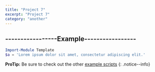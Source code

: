 ```yaml
---
title: "Project 7"
excerpt: "Project 7"
category: "another"
---
```


## -----------------Example-----------------

```powershell
Import-Module Template 
$a = 'Lorem ipsum dolor sit amet, consectetur adipiscing elit.' 
```

**ProTip:** Be sure to check out the other [example scripts](/worddoc/scripts/) 
{: .notice--info}
